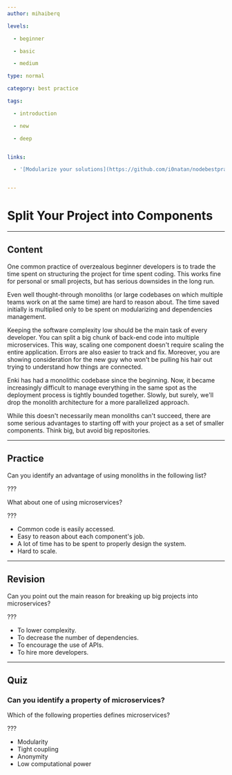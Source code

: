 ```yaml
---
author: mihaiberq

levels:

  - beginner

  - basic

  - medium

type: normal

category: best practice

tags:

  - introduction

  - new

  - deep


links:

  - '[Modularize your solutions](https://github.com/i0natan/nodebestpractices/blob/master/sections/projectstructre/breakintcomponents.md){website}'


---
```


# Split Your Project into Components

---
## Content

One common practice of overzealous beginner developers is to trade the time spent on structuring the project for time spent coding. This works fine for personal or small projects, but has serious downsides in the long run.

Even well thought-through monoliths (or large codebases on which multiple teams work on at the same time) are hard to reason about. The time saved initially is multiplied only to be spent on modularizing and dependencies management.

Keeping the software complexity low should be the main task of every developer. You can split a big chunk of back-end code into multiple microservices. This way, scaling one component doesn't require scaling the entire application. Errors are also easier to track and fix. Moreover, you are showing consideration for the new guy who won't be pulling his hair out trying to understand how things are connected.

Enki has had a monolithic codebase since the beginning. Now, it became increasingly difficult to manage everything in the same spot as the deployment process is tightly bounded together. Slowly, but surely, we'll drop the monolith architecture for a more parallelized approach.

While this doesn't necessarily mean monoliths can't succeed, there are some serious advantages to starting off with your project as a set of smaller components. Think big, but avoid big repositories.

---
## Practice

Can you identify an advantage of using monoliths in the following list?

???

What about one of using microservices?

???


* Common code is easily accessed.
* Easy to reason about each component's job.
* A lot of time has to be spent to properly design the system.
* Hard to scale.

---
## Revision

Can you point out the main reason for breaking up big projects into microservices?

???


* To lower complexity.
* To decrease the number of dependencies.
* To encourage the use of APIs.
* To hire more developers.

---
## Quiz
### Can you identify a property of microservices?
Which of the following properties defines microservices?

???

* Modularity
* Tight coupling
* Anonymity
* Low computational power

